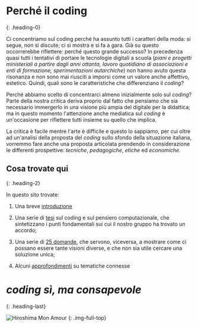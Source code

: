# Perché il coding
{: .heading-0}

Ci concentriamo sul coding perché ha assunto tutti i caratteri della moda: si segue, non si discute; ci si mostra e si fa a gara. Già su questo occorrerebbe riflettere: perché questo grande successo? In precedenza quasi tutti i tentativi di portare le tecnologie digitali a scuola (*piani e progetti ministeriali a partire dagli anni ottanta, lavoro quotidiano di associazioni e enti di formazione, sperimentazioni autarchiche*) non hanno avuto questa risonanza e non sono mai riusciti a imporsi come un valore anche affettivo, estetico. Quindi, quali sono le caratteristiche che differenziano il *coding*?

Perché abbiamo scelto di concentrarci almeno inizialmente solo sul *coding*? Parte della nostra critica deriva proprio dal fatto che pensiamo che sia necessario immergerlo in una visione più ampia del digitale per la didattica; ma in questo momento l'attenzione anche mediatica sul *coding* è un'occasione per riflettere tutti insieme su quello che implica.

La critica è facile mentre l'arte è difficile e questo lo sappiamo, per cui oltre ad un'analisi della proposta del *coding* sullo sfondo della situazione italiana, vorremmo fare anche una proposta articolata prendendo in considerazione le differenti prospettive: *tecniche*, *pedagogiche*, *etiche* ed *economiche*.

## Cosa trovate qui
{: .heading-2} 

In questo sito trovate:

1. Una breve [introduzione](/introduzione)

2. Una serie di [tesi](/le-12-tesi) sul coding e sul pensiero computazionale, che sintetizzano i punti fondamentali sui cui il nostro gruppo ha trovato un accordo;

3. Una serie di [25 domande](/le-25-domande-sul-coding), che servono, viceversa, a mostrare come ci possano essere tante visioni diverse, e che non sia utile cercare una soluzione unica;

4. Alcuni [approfondimenti](/extra) su tematiche connesse

# _coding sì, ma consapevole_
{: .heading-last}

![Hiroshima Mon Amour](/images/film-2.jpg "Hiroshima Mon Amour")
{: .img-full-top}
